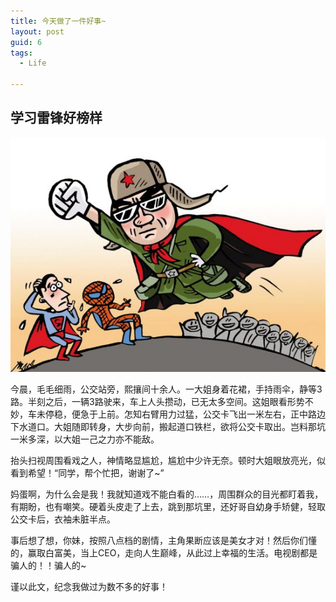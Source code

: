 ```yaml
---
title: 今天做了一件好事~
layout: post
guid: 6
tags:
  - Life
   
---
```



## **学习雷锋好榜样**
![学习雷锋](/media/files/2014/08/05/1.jpg)

今晨，毛毛细雨，公交站旁，熙攘间十余人。一大姐身着花裙，手持雨伞，静等3路。半刻之后，一辆3路驶来，车上人头攒动，已无太多空间。这姐眼看形势不妙，车未停稳，便急于上前。怎知右臂用力过猛，公交卡飞出一米左右，正中路边下水道口。大姐随即转身，大步向前，搬起道口铁栏，欲将公交卡取出。岂料那坑一米多深，以大姐一己之力亦不能敌。

抬头扫视周围看戏之人，神情略显尴尬，尴尬中少许无奈。顿时大姐眼放亮光，似看到希望！“同学，帮个忙把，谢谢了~”

妈蛋啊，为什么会是我！我就知道戏不能白看的……，周围群众的目光都盯着我，有期盼，也有嘲笑。硬着头皮走了上去，跳到那坑里，还好哥自幼身手矫健，轻取公交卡后，衣袖未脏半点。

事后想了想，你妹，按照八点档的剧情，主角果断应该是美女才对！然后你们懂的，赢取白富美，当上CEO，走向人生巅峰，从此过上幸福的生活。电视剧都是骗人的！！骗人的~

谨以此文，纪念我做过为数不多的好事！




